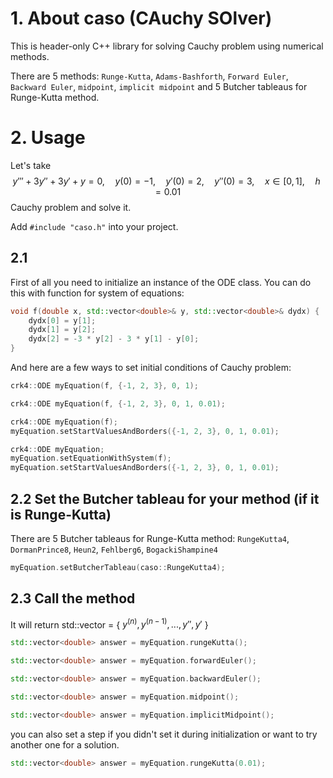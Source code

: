 # 1. About caso (CAuchy SOlver)
This is header-only C++ library for solving Cauchy problem using numerical methods.

There are 5 methods: ```Runge-Kutta```, ```Adams-Bashforth```, ```Forward Euler```, ```Backward Euler```, ```midpoint```, ```implicit midpoint``` and 5 Butcher tableaus for Runge-Kutta method.
# 2. Usage
Let's take $$y''' + 3y'' + 3y' + y = 0, \quad y(0) = -1, \quad y'(0) = 2, \quad y''(0) = 3, \quad x \in [0, 1], \quad h = 0.01$$ Cauchy problem and solve it.

Add ```#include "caso.h"``` into your project.

## 2.1 
First of all you need to initialize an instance of the ODE class.
You can do this with function for system of equations:
```Cpp
void f(double x, std::vector<double>& y, std::vector<double>& dydx) {
    dydx[0] = y[1];
    dydx[1] = y[2];
    dydx[2] = -3 * y[2] - 3 * y[1] - y[0];
}
```
And here are a few ways to set initial conditions of Cauchy problem:
```Cpp
crk4::ODE myEquation(f, {-1, 2, 3}, 0, 1);
```
```Cpp
crk4::ODE myEquation(f, {-1, 2, 3}, 0, 1, 0.01);
```
```Cpp
crk4::ODE myEquation(f);
myEquation.setStartValuesAndBorders({-1, 2, 3}, 0, 1, 0.01);
```
```Cpp
crk4::ODE myEquation;
myEquation.setEquationWithSystem(f);
myEquation.setStartValuesAndBorders({-1, 2, 3}, 0, 1, 0.01);
```

## 2.2 Set the Butcher tableau for your method (if it is Runge-Kutta)
There are 5 Butcher tableaus for Runge-Kutta method:
```RungeKutta4```,
```DormanPrince8```,
```Heun2```,
```Fehlberg6```,
```BogackiShampine4```
```Cpp
myEquation.setButcherTableau(caso::RungeKutta4);
```

## 2.3 Call the method
It will return std::vector<double> = { $y^{(n)}, y^{(n-1)},..., y'', y'$ }
```Cpp
std::vector<double> answer = myEquation.rungeKutta();
```
```Cpp
std::vector<double> answer = myEquation.forwardEuler();
```
```Cpp
std::vector<double> answer = myEquation.backwardEuler();
```
```Cpp
std::vector<double> answer = myEquation.midpoint();
```
```Cpp
std::vector<double> answer = myEquation.implicitMidpoint();
```
you can also set a step if you didn't set it during initialization or want to try another one for a solution.
```Cpp
std::vector<double> answer = myEquation.rungeKutta(0.01);
```
